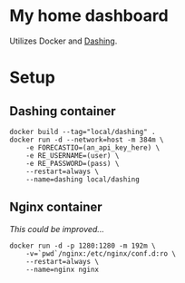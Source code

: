 # My home dashboard

Utilizes Docker and [Dashing](http://shopify.github.com/dashing).

# Setup

## Dashing container

```
docker build --tag="local/dashing" .
docker run -d --network=host -m 384m \
    -e FORECASTIO=(an_api_key_here) \
    -e RE_USERNAME=(user) \
    -e RE_PASSWORD=(pass) \
    --restart=always \
    --name=dashing local/dashing
```

## Nginx container

*This could be improved...*

```
docker run -d -p 1280:1280 -m 192m \
    -v=`pwd`/nginx:/etc/nginx/conf.d:ro \
    --restart=always \
    --name=nginx nginx
```
